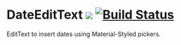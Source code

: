 # DateEditText [![](https://jitpack.io/v/donadev/DateEditText.svg)](https://jitpack.io/#donadev/DateEditText) [![Build Status](https://travis-ci.org/donadev/DateEditText.svg?branch=master)](https://travis-ci.org/donadev/DateEditText)

EditText to insert dates using Material-Styled pickers.
